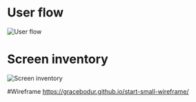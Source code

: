 # User flow

![User flow](https://www.lucidchart.com/publicSegments/view/76a1e66c-6182-4314-ab86-6a6adaa5245b/image.png)

# Screen inventory

![Screen inventory](https://www.lucidchart.com/publicSegments/view/18c4772e-766d-4679-bf83-1773bced7847/image.png)

#Wireframe
https://gracebodur.github.io/start-small-wireframe/

